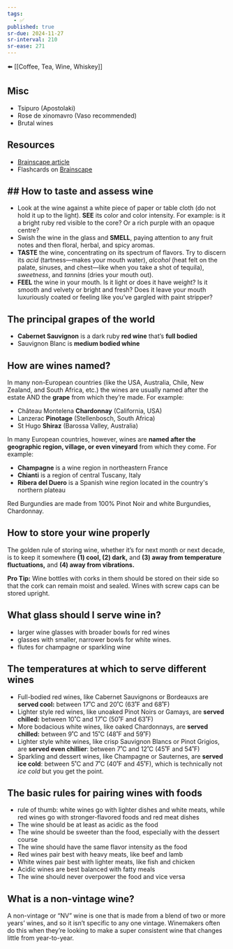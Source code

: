 ```yaml
---
tags:
  - ✅
published: true
sr-due: 2024-11-27
sr-interval: 210
sr-ease: 271
---
```

⬅️ [[Coffee, Tea, Wine, Whiskey]]

## Misc
- Tsipuro (Apostolaki)
- Rose de xinomavro (Vaso recommended)
- Brutal wines

## Resources
- [Brainscape article](https://www.brainscape.com/academy/wine-guide-facts-to-know/)
- Flashcards on [Brainscape](https://www.brainscape.com/learn/wset-level-1-wine?ref=brainscape.com)

## ## How to taste and assess wine
- Look at the wine against a white piece of paper or table cloth (do not hold it up to the light). **SEE** its color and color intensity. For example: is it a bright ruby red visible to the core? Or a rich purple with an opaque centre?
- Swish the wine in the glass and **SMELL**, paying attention to any fruit notes and then floral, herbal, and spicy aromas.
- **TASTE** the wine, concentrating on its spectrum of flavors. Try to discern its _acid_ (tartness—makes your mouth water), _alcohol_ (heat felt on the palate, sinuses, and chest—like when you take a shot of tequila), _sweetness_, and _tannins_ (dries your mouth out).
- **FEEL** the wine in your mouth. Is it light or does it have weight? Is it smooth and velvety or bright and fresh? Does it leave your mouth luxuriously coated or feeling like you’ve gargled with paint stripper?

## The principal grapes of the world
- **Cabernet Sauvignon** is a dark ruby **red wine** that’s **full bodied**
- Sauvignon Blanc is **medium bodied whine**

## How are wines named?
In many non-European countries (like the USA, Australia, Chile, New Zealand, and South Africa, etc.) the wines are usually named after the estate AND the **grape** from which they’re made. For example:

- Château Montelena **Chardonnay** (California, USA)
- Lanzerac **Pinotage** (Stellenbosch, South Africa)
- St Hugo **Shiraz** (Barossa Valley, Australia)

In many European countries, however, wines are **named after the geographic region, village, or even vineyard** from which they come. For example:

- **Champagne** is a wine region in northeastern France
- **Chianti** is a region of central Tuscany, Italy
- **Ribera del Duero** is a Spanish wine region located in the country's northern plateau

Red Burgundies are made from 100% Pinot Noir and white Burgundies, Chardonnay.


## How to store your wine properly
The golden rule of storing wine, whether it’s for next month or next decade, is to keep it somewhere **(1) cool, (2) dark,** and **(3) away from temperature fluctuations,** and **(4) away from vibrations.**

**Pro Tip:** Wine bottles with corks in them should be stored on their side so that the cork can remain moist and sealed. Wines with screw caps can be stored upright.

## What glass should I serve wine in?
- larger wine glasses with broader bowls for red wines 
- glasses with smaller, narrower bowls for white wines.
- flutes for champagne or sparkling wine

## The temperatures at which to serve different wines
- Full-bodied red wines, like Cabernet Sauvignons or Bordeauxs are **served cool:** between 17˚C and 20˚C (63˚F and 68˚F)
- Lighter style red wines, like unoaked Pinot Noirs or Gamays, are **served chilled:** between 10˚C and 17˚C (50˚F and 63˚F)
- More bodacious white wines, like oaked Chardonnays, are **served chilled:** between 9˚C and 15˚C (48˚F and 59˚F)
- Lighter style white wines, like crisp Sauvignon Blancs or Pinot Grigios, are **served even chillier**: between 7˚C and 12˚C (45˚F and 54˚F)
- Sparkling and dessert wines, like Champagne or Sauternes, are **served ice cold**: between 5˚C and 7˚C (40˚F and 45˚F), which is technically not _ice cold_ but you get the point.

## The basic rules for pairing wines with foods
- rule of thumb: white wines go with lighter dishes and white meats, while red wines go with stronger-flavored foods and red meat dishes
-  The wine should be at least as acidic as the food
- The wine should be sweeter than the food, especially with the dessert course
- The wine should have the same flavor intensity as the food
- Red wines pair best with heavy meats, like beef and lamb
- White wines pair best with lighter meats, like fish and chicken
- Acidic wines are best balanced with fatty meals
- The wine should never overpower the food and vice versa

## What is a non-vintage wine?
A non-vintage or “NV” wine is one that is made from a blend of two or more years’ wines, and so it isn’t specific to any one vintage. Winemakers often do this when they’re looking to make a super consistent wine that changes little from year-to-year.

